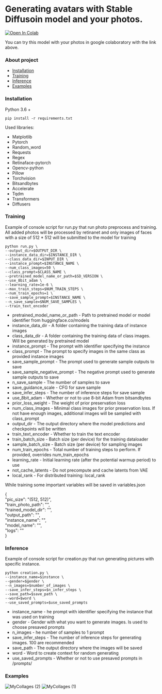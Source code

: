 # Generating avatars with Stable Diffusoin model and your photos.

[![Open In Colab](https://colab.research.google.com/assets/colab-badge.svg)](https://colab.research.google.com/drive/1EFwdQckJrQ7se45cyn6Caf8bUWZDA59t#scrollTo=xhxFTElOXBU7)

You can try this model with your photos in google colaboratory with the link above.

### About project
- [Installation](#Installation)
- [Training](#Training)
- [Inference](#Inference)
- [Examples](#Examples)


### Installation

Python 3.6 +
```Shell
pip install -r requirements.txt
```
Used libraries:
- Matplotlib
- Pytorch
- Random_word
- Requests
- Regex
- Retinaface-pytorch
- Opencv-python
- Pillow
- Torchvision
- Bitsandbytes
- Accelerate
- Tqdm
- Transformers
- Diffusers


### Training

Example of console script for run.py that run photo preprocess and training.
All added photos will be processed by retinanet and only images of faces with a size of 512 * 512 will be submitted to the model for training

```Shell
python run.py \
--output_dir=$OUTPUT_DIR \
--instance_data_dir=$INSTANCE_DIR \
--class_data_dir=$INPUT_DIR \
--instance_prompt=$INSTANCE_NAME \
--num_class_images=50 \
--class_prompt=$CLASS_NAME \
--pretrained_model_name_or_path=$SD_VERSION \
--use_8bit_adam \
--learning_rate=1e-6 \
--max_train_steps=$NUM_TRAIN_STEPS \
--num_train_epochs=1 \
--save_sample_prompt=$INSTANCE_NAME \
--n_save_sample=$NUM_SAVE_SAMPLES \
--train_text_encoder 
```

- pretrained_model_name_or_path - Path to pretrained model or model identifier from huggingface.co/models
- instance_data_dir - A folder containing the training data of instance images
- class_data_dir - A folder containing the training data of class images. Will be generated by pretrained model
- instance_prompt - The prompt with identifier specifying the instance
- class_prompt - The prompt to specify images in the same class as provided instance images
- save_sample_prompt - The prompt used to generate sample outputs to save
- save_sample_negative_prompt - The negative prompt used to generate sample outputs to save
- n_save_sample - The number of samples to save
- save_guidance_scale - CFG for save sample
- save_infer_steps - The number of inference steps for save sample
- use_8bit_adam - Whether or not to use 8-bit Adam from bitsandbytes
- prior_loss_weight - The weight of prior preservation loss
- num_class_images - Minimal class images for prior preservation loss. If not have enough images, additional images will be sampled with class_prompt
- output_dir - The output directory where the model predictions and checkpoints will be written
- train_text_encoder - Whether to train the text encoder
- train_batch_size - Batch size (per device) for the training dataloader
- sample_batch_size - Batch size (per device) for sampling images
- num_train_epochs - Total number of training steps to perform.  If provided, overrides num_train_epochs
- learning_rate - Initial learning rate (after the potential warmup period) to use
- not_cache_latents - Do not precompute and cache latents from VAE
- local_rank - For distributed training: local_rank

While training some important variables will be saved in variables.json

{ \
  "pic_size": "(512, 512)", \
  "train_photo_path": "", \
  "trained_model_dir": "", \
  "output_path": "", \
  "instance_name": "", \
  "model_name": "", \
  "logs": "" \
}


### Inference

Example of console script for creation.py that run generating pictures with specific instance.

```Shell
python creation.py \
--instance_name=$instance \
--gender=$gender \
--n_images=$number_of_images \
--save_infer_steps=$n_infer_steps \
--save_path=$save_path \
--word=$word \
--use_saved_prompts=$use_saved_prompts
```

- instance_name - he prompt with identifier specifying the instance that was used on training
- gender - Gender with what you want to generate images.  Is used to choose presaved prompts
- n_images - he number of samples to 1 prompt
- save_infer_steps - The number of inference steps for generating images. 100 are recommended
- save_path - The output directory where the images will be saved
- word - Word to create context for random generating
- use_saved_prompts - Whether or not to use presaved prompts in /prompts/

### Examples

![MyCollages (2)](https://user-images.githubusercontent.com/58327451/209877493-9a103942-4980-44a0-bf5c-4a87803496e8.png)
![MyCollages (1)](https://user-images.githubusercontent.com/58327451/209878184-d51500fa-77e5-4dcd-867b-9b1e289c24f4.png)


